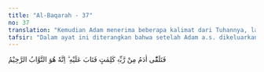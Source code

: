```yaml
---
title: "Al-Baqarah - 37"
no: 37
translation: "Kemudian Adam menerima beberapa kalimat dari Tuhannya, lalu Dia pun menerima tobatnya. Sungguh, Allah Maha Penerima tobat, Maha Penyayang."
tafsir: "Dalam ayat ini diterangkan bahwa setelah Adam a.s. dikeluarkan dari surga, dia menerima ilham dari Allah swt yang mengajarkan kepadanya kata-kata untuk bertobat. Lalu Adam bertobat dan memohon ampun kepada Allah dengan menggunakan kata-kata tersebut, yang berbunyi sebagai berikut:\n\nKeduanya berkata, \"Ya Tuhan kami, kami telah menzalimi diri kami sendiri. Jika Engkau tidak mengampuni kami dan memberi rahmat kepada kami, niscaya kami termasuk orang-orang yang rugi.\" (al-A'raf/7: 23)\n\nSetelah Adam berdoa memohon ampunan kepada Allah dengan mengucapkan kata-kata tersebut, Allah pun menerima tobatnya, dan melimpahkan rahmat-Nya kepada Adam. Sesungguhnya Allah Maha Penerima Tobat dan Maha Pengasih. Sebab Allah senantiasa memberikan maaf dan ampunan serta rahmat-Nya kepada orang-orang yang bertobat dari kesalahannya. \n\nTobat yang diterima Allah adalah tobat yang memenuhi hal-hal sebagai berikut:\n\n1.Menyesali dan meninggalkan segala kesalahan yang telah dilakukan.\n\n2.Menjauhi dan tidak mengulangi lagi kesalahan-kesalahan dan perbuatan-perbuatan semacam itu.\n\n3.Mengiringi perbuatan dosa itu dengan perbuatan-perbuatan yang baik.\n\nDalam hal ini Rasulullah saw telah bersabda:\n\n\"Iringilah perbuatan jahat itu dengan perbuatan baik, niscaya perbuatan baik itu akan menghapuskan dosanya\". (Riwayat at-Tirmidzi dari Abi dzarr)\n\nDalam ayat ini ada dua macam sifat Allah swt yang disebutkan sekaligus, yaitu \"Maha Penerima tobat\", dan \"Maha Pengasih\". Hal ini merupakan isyarat tentang jaminan Allah kepada setiap orang yang bertobat menurut cara-cara yang tersebut di atas, bahwa Allah swt akan melimpahkan kepadanya kebajikan dan ampunan-Nya."
---
```


فَتَلَقّٰٓى اٰدَمُ مِنْ رَّبِّهٖ كَلِمٰتٍ فَتَابَ عَلَيْهِ ۗ اِنَّهٗ هُوَ التَّوَّابُ الرَّحِيْمُ 
